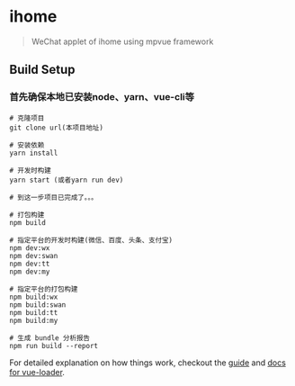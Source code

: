 <!--
 * @Description: 
 * @Author: 
 * @Date: 2019-10-05 16:07:28
 * @LastEditTime: 2019-10-05 22:49:08
 * @LastEditors: Lin Changkun
 -->
# ihome

> WeChat applet of ihome using mpvue framework

## Build Setup

### 首先确保本地已安装node、yarn、vue-cli等

```bush
# 克隆项目
git clone url(本项目地址)

# 安装依赖
yarn install

# 开发时构建
yarn start (或者yarn run dev)

# 到这一步项目已完成了。。。

# 打包构建
npm build

# 指定平台的开发时构建(微信、百度、头条、支付宝)
npm dev:wx
npm dev:swan
npm dev:tt
npm dev:my

# 指定平台的打包构建
npm build:wx
npm build:swan
npm build:tt
npm build:my

# 生成 bundle 分析报告
npm run build --report
```

For detailed explanation on how things work, checkout the [guide](http://vuejs-templates.github.io/webpack/) and [docs for vue-loader](http://vuejs.github.io/vue-loader).

